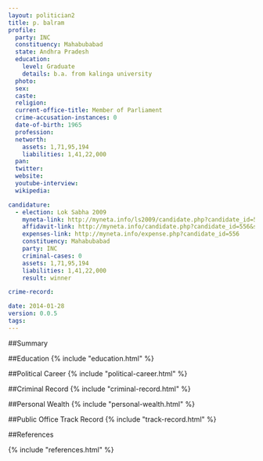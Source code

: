 ```yaml
---
layout: politician2
title: p. balram
profile: 
  party: INC
  constituency: Mahabubabad
  state: Andhra Pradesh
  education: 
    level: Graduate
    details: b.a. from kalinga university
  photo: 
  sex: 
  caste: 
  religion: 
  current-office-title: Member of Parliament
  crime-accusation-instances: 0
  date-of-birth: 1965
  profession: 
  networth: 
    assets: 1,71,95,194
    liabilities: 1,41,22,000
  pan: 
  twitter: 
  website: 
  youtube-interview: 
  wikipedia: 

candidature: 
  - election: Lok Sabha 2009
    myneta-link: http://myneta.info/ls2009/candidate.php?candidate_id=556
    affidavit-link: http://myneta.info/candidate.php?candidate_id=556&scan=original
    expenses-link: http://myneta.info/expense.php?candidate_id=556
    constituency: Mahabubabad 
    party: INC
    criminal-cases: 0
    assets: 1,71,95,194
    liabilities: 1,41,22,000
    result: winner 

crime-record: 

date: 2014-01-28
version: 0.0.5
tags: 
---
```

##Summary


##Education
{% include "education.html" %}


##Political Career
{% include "political-career.html" %}


##Criminal Record
{% include "criminal-record.html" %}


##Personal Wealth
{% include "personal-wealth.html" %}


##Public Office Track Record
{% include "track-record.html" %}


##References


{% include "references.html" %}